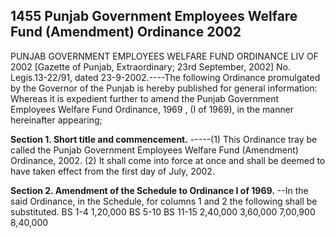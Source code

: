 ## 1455 Punjab Government Employees Welfare Fund (Amendment) Ordinance 2002
 
PUNJAB GOVERNMENT EMPLOYEES WELFARE FUND
ORDINANCE LIV OF 2002
[Gazette of Punjab, Extraordinary; 23rd September, 2002]
No. Legis.13-22/91, dated 23-9-2002.----The following Ordinance promulgated by the Governor of the Punjab is hereby published for general information:
Whereas it is expedient further to amend the Punjab Government Employees Welfare Fund Ordinance, 1969 , (I of 1969), in the manner hereinafter appearing;

**Section 1. Short title and commencement.**
-----(1) This Ordinance tray be called the Punjab Government Employees Welfare Fund (Amendment) Ordinance, 2002.
   (2) It shall come into force at once and shall be deemed to have taken effect from the first day of July, 2002.

 

**Section 2. Amendment of the Schedule to Ordinance I of 1969.**
--In the said Ordinance, in the Schedule, for columns 1 and 2 the following shall be substituted.
   BS 1-4
   1,20,000
   BS 5-10
   BS 11-15
   2,40,000
   3,60,000
   7,00,900
   8,40,000

